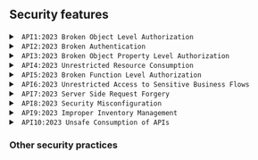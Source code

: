 ## Security features




<details><summary><code> API1:2023 Broken Object Level Authorization </code></summary>

Object level authorization is an access control mechanism that is usually implemented at the code level to validate that a user can only access the objects that they should have permissions to access.

Every API endpoint that receives an ID of an object, and performs any action on the object, should implement object-level authorization checks. The checks should validate that the logged-in user has permissions to perform the requested action on the requested object.

Failures in this mechanism typically lead to unauthorized information disclosure, modification, or destruction of all data.

Comparing the user ID of the current session (e.g. by extracting it from the JWT token) with the vulnerable ID parameter isn't a sufficient solution to solve Broken Object Level Authorization (BOLA). This approach could address only a small subset of cases.

In the case of BOLA, it's by design that the user will have access to the vulnerable API endpoint/function. The violation happens at the object level, by manipulating the ID. If an attacker manages to access an API endpoint/function they should not have access to - this is a case of Broken Function Level Authorization (BFLA) rather than BOLA.



</summary></details>


<details><summary><code> API2:2023 Broken Authentication </code></summary>


| Item                                                                                     | Relevant | Apply  | Status  |
|------------------------------------------------------------------------------------------|----------|--------|---------|
| Appropriate security hardening is missing across any part of the API stack, or if there are improperly configured permissions on cloud services |           | &#9744; | &#9744;  |
| The latest security patches are missing, or the systems are out of date                  |          | &#9744; | &#9744;  |
| Unnecessary features are enabled (e.g. HTTP verbs, logging features)                     |   Yes       | &#9745; | &#9744;  |
| There are discrepancies in the way incoming requests are processed by servers in the HTTP server chain |          | &#9744; | &#9744;  |
| Transport Layer Security (TLS) is missing                                                |   Yes      | &#9745; | &#9745;  |
| Security or cache control directives are not sent to clients                             |          | &#9744; | &#9744;  |
| A Cross-Origin Resource Sharing (CORS) policy is missing or improperly set               |    Yes      | &#9745; | &#9744;  |
| Error messages include stack traces, or expose other sensitive information               |          | &#9744; | &#9744;  |


</summary></details>



<details><summary><code> API3:2023 Broken Object Property Level Authorization </code></summary>


| Item                                                                                     | Relevant | Apply  | Status  |
|------------------------------------------------------------------------------------------|----------|--------|---------|
| Appropriate security hardening is missing across any part of the API stack, or if there are improperly configured permissions on cloud services |           | &#9744; | &#9744;  |
| The latest security patches are missing, or the systems are out of date                  |          | &#9744; | &#9744;  |
| Unnecessary features are enabled (e.g. HTTP verbs, logging features)                     |   Yes       | &#9745; | &#9744;  |
| There are discrepancies in the way incoming requests are processed by servers in the HTTP server chain |          | &#9744; | &#9744;  |
| Transport Layer Security (TLS) is missing                                                |   Yes      | &#9745; | &#9745;  |
| Security or cache control directives are not sent to clients                             |          | &#9744; | &#9744;  |
| A Cross-Origin Resource Sharing (CORS) policy is missing or improperly set               |    Yes      | &#9745; | &#9744;  |
| Error messages include stack traces, or expose other sensitive information               |          | &#9744; | &#9744;  |


</summary></details>



<details><summary><code> API4:2023 Unrestricted Resource Consumption </code></summary>


| Item                                                                                     | Relevant | Apply  | Status  |
|------------------------------------------------------------------------------------------|----------|--------|---------|
| Appropriate security hardening is missing across any part of the API stack, or if there are improperly configured permissions on cloud services |           | &#9744; | &#9744;  |
| The latest security patches are missing, or the systems are out of date                  |          | &#9744; | &#9744;  |
| Unnecessary features are enabled (e.g. HTTP verbs, logging features)                     |   Yes       | &#9745; | &#9744;  |
| There are discrepancies in the way incoming requests are processed by servers in the HTTP server chain |          | &#9744; | &#9744;  |
| Transport Layer Security (TLS) is missing                                                |   Yes      | &#9745; | &#9745;  |
| Security or cache control directives are not sent to clients                             |          | &#9744; | &#9744;  |
| A Cross-Origin Resource Sharing (CORS) policy is missing or improperly set               |    Yes      | &#9745; | &#9744;  |
| Error messages include stack traces, or expose other sensitive information               |          | &#9744; | &#9744;  |


</summary></details>



</summary></details>



<details><summary><code> API5:2023 Broken Function Level Authorization </code></summary>


| Item                                                                                     | Relevant | Apply  | Status  |
|------------------------------------------------------------------------------------------|----------|--------|---------|
| Appropriate security hardening is missing across any part of the API stack, or if there are improperly configured permissions on cloud services |           | &#9744; | &#9744;  |
| The latest security patches are missing, or the systems are out of date                  |          | &#9744; | &#9744;  |
| Unnecessary features are enabled (e.g. HTTP verbs, logging features)                     |   Yes       | &#9745; | &#9744;  |
| There are discrepancies in the way incoming requests are processed by servers in the HTTP server chain |          | &#9744; | &#9744;  |
| Transport Layer Security (TLS) is missing                                                |   Yes      | &#9745; | &#9745;  |
| Security or cache control directives are not sent to clients                             |          | &#9744; | &#9744;  |
| A Cross-Origin Resource Sharing (CORS) policy is missing or improperly set               |    Yes      | &#9745; | &#9744;  |
| Error messages include stack traces, or expose other sensitive information               |          | &#9744; | &#9744;  |


</summary></details>



<details><summary><code> API6:2023 Unrestricted Access to Sensitive Business Flows </code></summary>


| Item                                                                                     | Relevant | Apply  | Status  |
|------------------------------------------------------------------------------------------|----------|--------|---------|
| Appropriate security hardening is missing across any part of the API stack, or if there are improperly configured permissions on cloud services |           | &#9744; | &#9744;  |
| The latest security patches are missing, or the systems are out of date                  |          | &#9744; | &#9744;  |
| Unnecessary features are enabled (e.g. HTTP verbs, logging features)                     |   Yes       | &#9745; | &#9744;  |
| There are discrepancies in the way incoming requests are processed by servers in the HTTP server chain |          | &#9744; | &#9744;  |
| Transport Layer Security (TLS) is missing                                                |   Yes      | &#9745; | &#9745;  |
| Security or cache control directives are not sent to clients                             |          | &#9744; | &#9744;  |
| A Cross-Origin Resource Sharing (CORS) policy is missing or improperly set               |    Yes      | &#9745; | &#9744;  |
| Error messages include stack traces, or expose other sensitive information               |          | &#9744; | &#9744;  |


</summary></details>


<details><summary><code> API7:2023 Server Side Request Forgery </code></summary>


| Item                                                                                     | Relevant | Apply  | Status  |
|------------------------------------------------------------------------------------------|----------|--------|---------|
| Appropriate security hardening is missing across any part of the API stack, or if there are improperly configured permissions on cloud services |           | &#9744; | &#9744;  |
| The latest security patches are missing, or the systems are out of date                  |          | &#9744; | &#9744;  |
| Unnecessary features are enabled (e.g. HTTP verbs, logging features)                     |   Yes       | &#9745; | &#9744;  |
| There are discrepancies in the way incoming requests are processed by servers in the HTTP server chain |          | &#9744; | &#9744;  |
| Transport Layer Security (TLS) is missing                                                |   Yes      | &#9745; | &#9745;  |
| Security or cache control directives are not sent to clients                             |          | &#9744; | &#9744;  |
| A Cross-Origin Resource Sharing (CORS) policy is missing or improperly set               |    Yes      | &#9745; | &#9744;  |
| Error messages include stack traces, or expose other sensitive information               |          | &#9744; | &#9744;  |


</summary></details>



<details><summary><code> API8:2023 Security Misconfiguration </code></summary>


| Item                                                                                     | Relevant | Apply  | Status  |
|------------------------------------------------------------------------------------------|----------|--------|---------|
| Appropriate security hardening is missing across any part of the API stack, or if there are improperly configured permissions on cloud services |           | &#9744; | &#9744;  |
| The latest security patches are missing, or the systems are out of date                  |          | &#9744; | &#9744;  |
| Unnecessary features are enabled (e.g. HTTP verbs, logging features)                     |   Yes       | &#9745; | &#9744;  |
| There are discrepancies in the way incoming requests are processed by servers in the HTTP server chain |          | &#9744; | &#9744;  |
| Transport Layer Security (TLS) is missing                                                |   Yes      | &#9745; | &#9745;  |
| Security or cache control directives are not sent to clients                             |          | &#9744; | &#9744;  |
| A Cross-Origin Resource Sharing (CORS) policy is missing or improperly set               |    Yes      | &#9745; | &#9744;  |
| Error messages include stack traces, or expose other sensitive information               |          | &#9744; | &#9744;  |


</summary></details>


<details><summary><code> API9:2023 Improper Inventory Management </code></summary>


| Item                                                                                     | Relevant | Apply  | Status  |
|------------------------------------------------------------------------------------------|----------|--------|---------|
| Appropriate security hardening is missing across any part of the API stack, or if there are improperly configured permissions on cloud services |           | &#9744; | &#9744;  |
| The latest security patches are missing, or the systems are out of date                  |          | &#9744; | &#9744;  |
| Unnecessary features are enabled (e.g. HTTP verbs, logging features)                     |   Yes       | &#9745; | &#9744;  |
| There are discrepancies in the way incoming requests are processed by servers in the HTTP server chain |          | &#9744; | &#9744;  |
| Transport Layer Security (TLS) is missing                                                |   Yes      | &#9745; | &#9745;  |
| Security or cache control directives are not sent to clients                             |          | &#9744; | &#9744;  |
| A Cross-Origin Resource Sharing (CORS) policy is missing or improperly set               |    Yes      | &#9745; | &#9744;  |
| Error messages include stack traces, or expose other sensitive information               |          | &#9744; | &#9744;  |


</summary></details>





<details><summary><code> API10:2023 Unsafe Consumption of APIs   </code></summary>


Developers tend to trust data received from third-party APIs more than user input. This is especially true for APIs offered by well-known companies. Because of that, developers tend to adopt weaker security standards, for instance, in regards to input validation and sanitization.

The API might be vulnerable if:


| Item                                                                                     | Relevant | Apply  | Status  |
|------------------------------------------------------------------------------------------|----------|--------|---------|
| Interacts with other APIs over an unencrypted channel                                    |          | &#9744; | &#9744;  |
| Does not properly validate and sanitize data gathered from other APIs prior to processing it or passing it to downstream components |          | &#9744; | &#9744;  |
| Blindly follows redirections                                                              |          | &#9744; | &#9744;  |
| Does not limit the number of resources available to process third-party services responses |          | &#9744; | &#9744;  |
| Does not implement timeouts for interactions with third-party services                   |          | &#9744; | &#9744;  |


</summary></details>


### Other security practices


